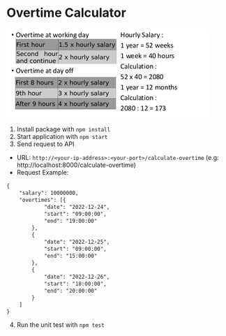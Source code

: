 # Overtime Calculator

![overtime policy](https://github.com/arifqieyah/overtime_calculator/blob/main/overtime_policy.png?raw=true)

1. Install package with `npm install`
2. Start application with `npm start`
3. Send request to API
* URL: `http://<your-ip-address>:<your-port>/calculate-overtime` (e.g: http://localhost:8000/calculate-overtime)
* Request Example:
```
{
	"salary": 10000000,
	"overtimes": [{
			"date": "2022-12-24",
			"start": "09:00:00",
			"end": "19:00:00"
		},
		{
			"date": "2022-12-25",
			"start": "09:00:00",
			"end": "15:00:00"
		},
		{
			"date": "2022-12-26",
			"start": "18:00:00",
			"end": "20:00:00"
		}
	]
}
```
4. Run the unit test with `npm test`
